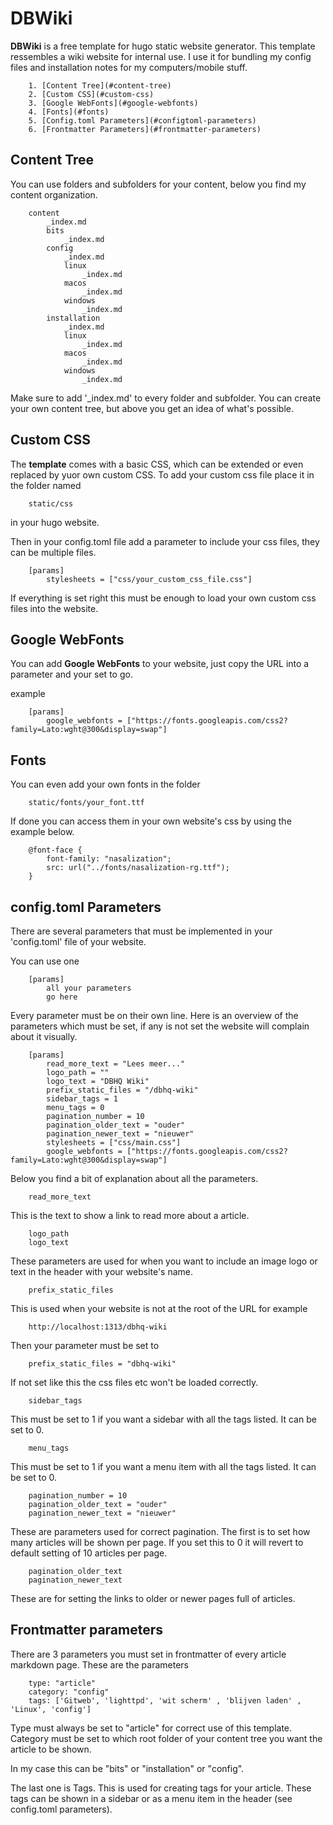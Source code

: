 # DBWiki

**DBWiki** is a free template for hugo static website generator. This template ressembles a wiki website for internal use. I use it for bundling my config files and installation notes for my computers/mobile stuff.

        1. [Content Tree](#content-tree)
        2. [Custom CSS](#custom-css)
        3. [Google WebFonts](#google-webfonts)
        4. [Fonts](#fonts)
        5. [Config.toml Parameters](#configtoml-parameters)
        6. [Frontmatter Parameters](#frontmatter-parameters)

## Content Tree

You can use folders and subfolders for your content, below you find my content organization.

        content
            _index.md
            bits
                _index.md
            config
                _index.md
                linux
                    _index.md
                macos
                    _index.md
                windows
                    _index.md
            installation
                _index.md
                linux
                    _index.md
                macos
                    _index.md
                windows
                    _index.md

Make sure to add '_index.md' to every folder and subfolder. You can create your own content tree, but above you get an idea of what's possible.

## Custom CSS

The **template** comes with a basic CSS, which can be extended or even replaced by yuor own custom CSS.
To add your custom css file place it in the folder named 

        static/css

in your hugo website.

Then in your config.toml file add a parameter to include your css files, they can be multiple files.

        [params]
            stylesheets = ["css/your_custom_css_file.css"]

If everything is set right this must be enough to load your own custom css files into the website.

## Google WebFonts

You can add **Google WebFonts** to your website, just copy the URL into a parameter and your set to go.

example

        [params]
            google_webfonts = ["https://fonts.googleapis.com/css2?family=Lato:wght@300&display=swap"]


## Fonts

You can even add your own fonts in the folder

        static/fonts/your_font.ttf

If done you can access them in your own website's css by using the example below.

        @font-face {
        	font-family: "nasalization";
	        src: url("../fonts/nasalization-rg.ttf");
        }

## config.toml Parameters

There are several parameters that must be implemented in your 'config.toml' file of your website.

You can use one 

        [params]
            all your parameters
            go here

Every parameter must be on their own line.
Here is an overview of the parameters which must be set, if any is not set the website will complain about it visually.

        [params]
            read_more_text = "Lees meer..."
            logo_path = ""
            logo_text = "DBHQ Wiki"
            prefix_static_files = "/dbhq-wiki"
            sidebar_tags = 1
            menu_tags = 0
            pagination_number = 10
            pagination_older_text = "ouder"
            pagination_newer_text = "nieuwer"
            stylesheets = ["css/main.css"]
            google_webfonts = ["https://fonts.googleapis.com/css2?family=Lato:wght@300&display=swap"]

Below you find a bit of explanation about all the parameters.

        read_more_text

This is the text to show a link to read more about a article.

        logo_path
        logo_text

These parameters are used for when you want to include an image logo or text in the header with your website's name.

        prefix_static_files

This is used when your website is not at the root of the URL for example

        http://localhost:1313/dbhq-wiki

Then your parameter must be set to

        prefix_static_files = "dbhq-wiki"

If not set like this the css files etc won't be loaded correctly.

        sidebar_tags

This must be set to 1 if you want a sidebar with all the tags listed. It can be set to 0.

        menu_tags

This must be set to 1 if you want a menu item with all the tags listed. It can be set to 0.

        pagination_number = 10
        pagination_older_text = "ouder"
        pagination_newer_text = "nieuwer"

These are parameters used for correct pagination. The first is to set how many articles will be shown per page. If you set this to 0 it will revert to default setting of 10 articles per page.

        pagination_older_text
        pagination_newer_text

These are for setting the links to older or newer pages full of articles.

## Frontmatter parameters

There are 3 parameters you must set in frontmatter of every article markdown page. These are the parameters

        type: "article"
        category: "config"
        tags: ['Gitweb', 'lighttpd', 'wit scherm' , 'blijven laden' , 'Linux', 'config']

Type must always be set to "article" for correct use of this template.
Category must be set to which root folder of your content tree you want the article to be shown.

In my case this can be "bits" or "installation" or "config".

The last one is Tags. This is used for creating tags for your article. These tags can be shown in a sidebar or as a menu item in the header (see config.toml parameters).